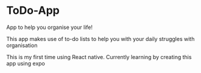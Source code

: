 # ToDo-App
App to help you organise your life!

This app makes use of to-do lists to help you with your daily struggles with organisation

This is my first time using React native. Currently learning by creating this app using expo
